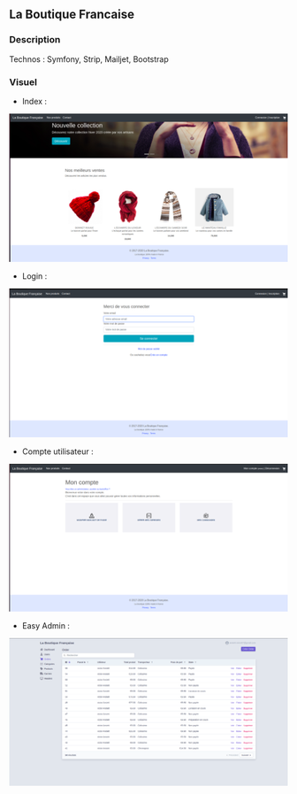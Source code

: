 ## La Boutique Francaise

### Description

Technos : Symfony, Strip, Mailjet, Bootstrap

### Visuel 

- Index :

![index](/Documentation/Dhome.png)

- Login  : 

![login](/Documentation/Dlogin.png)

- Compte utilisateur  : 

![User](/Documentation/Dcompte.png)

- Easy Admin : 

![Easy Admin](/Documentation/Deasyadmin.png)
